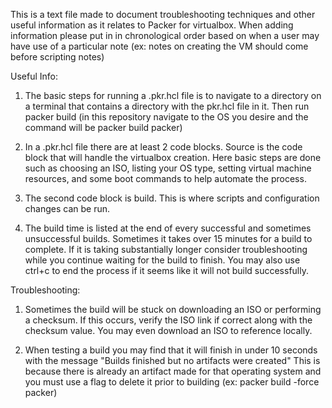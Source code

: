 This is a text file made to document troubleshooting techniques and other
useful information as it relates to Packer for virtualbox. When adding information
please put in in chronological order based on when a user may have use of a
particular note (ex: notes on creating the VM should come before scripting notes)

Useful Info:

1. The basic steps for running a .pkr.hcl file is to navigate to a directory on
a terminal that contains a directory with the pkr.hcl file in it. Then run
packer build <directory> (in this repository navigate to the OS you desire and
the command will be packer build packer)

2. In a .pkr.hcl file there are at least 2 code blocks. Source is the code block
that will handle the virtualbox creation. Here basic steps are done such as choosing
an ISO, listing your OS type, setting virtual machine resources, and some boot
commands to help automate the process.

3. The second code block is build. This is where scripts and configuration changes
can be run.

4. The build time is listed at the end of every successful and sometimes
unsuccessful builds. Sometimes it takes over 15 minutes for a build to complete.
If it is taking substantially longer consider troubleshooting while you continue
waiting for the build to finish. You may also use ctrl+c to end the process if
it seems like it will not build successfully.


Troubleshooting:

1. Sometimes the build will be stuck on downloading an ISO or performing a
checksum. If this occurs, verify the ISO link if correct along with the
checksum value. You may even download an ISO to reference locally.

2. When testing a build you may find that it will finish in under 10 seconds with
the message "Builds finished but no artifacts were created" This is because there
is already an artifact made for that operating system and you must use a flag to
delete it  prior to building (ex: packer build -force packer)
